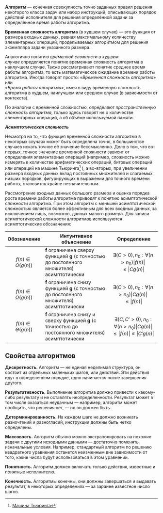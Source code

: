 **Алгоритм** — конечная совокупность точно заданных правил решения некоторого класса задач или набор инструкций, описывающих порядок действий исполнителя для решения определённой задачи за определённое время работы алгоритма. 

**Временная сложность алгоритма** (в худшем случае) — это функция от размера входных данных, равная максимальному количеству элементарных операций, проделываемых алгоритмом для решения экземпляра задачи указанного размера.

Аналогично понятию _временной сложности в худшем случае_ определяется понятие временная сложность алгоритма в наилучшем случае. Также рассматривают понятие среднее время работы алгоритма, то есть математическое ожидание времени работы алгоритма. Иногда говорят просто: «_Временная сложность алгоритма_» или  
«_Время работы алгоритма_», имея в виду временную сложность алгоритма в худшем, наилучшем или среднем случае (в зависимости от контекста).

По аналогии с временной сложностью, определяют _пространственную сложность алгоритма_, только здесь говорят не о количестве элементарных операций, а об объёме используемой памяти. 


***Асимптотическая сложность***

Несмотря на то, что функция временной сложности алгоритма в некоторых случаях может быть определена точно, в большинстве случаев искать точное её значение бессмысленно. Дело в том, что во-первых, точное значение временной сложности зависит от определения элементарных операций (например, сложность можно измерять в количестве арифметических операций, битовых операций или операций на машине Тьюринга[^1] ), а во-вторых, при увеличении размера входных данных вклад постоянных множителей и слагаемых низших порядков, фигурирующих в выражении для точного времени работы, становится крайне незначительным.

Рассмотрение входных данных большого размера и оценка порядка роста времени работы алгоритма приводят к понятию асимптотической сложности алгоритма. При этом алгоритм с меньшей асимптотической сложностью является более эффективным для всех входных данных, за исключением лишь, возможно, данных малого размера. Для записи асимптотической сложности алгоритмов используются асимптотические обозначения:

| **Обозначение**       | **Интуитивное объяснение** | **Определение** |
| --------------------- | -------------------------- | --------------- |
| $$ f(n) \in O(g(n))$$ |           **f** ограничена сверху функцией **g** (с точностью до постоянного множителя) асимптотически |       $$ \exists (C > 0), n_0 : \forall (n > n_0)  \vert f(n) \vert \le \vert Cg(n) \vert  $$          |
| $$ f(n) \in \Omega(g(n))$$ |               **f** ограничена снизу функцией **g** (с точностью до постоянного множителя) асимптотически             | $$ \exists (C > 0), n_0 : \forall (n > n_0) \vert Cg(n) \vert \le \vert f(n) \vert $$          |
| $$ f(n) \in \Theta(g(n))$$                      |   **f** ограничена снизу и сверху функцией **g** (с точностью до постоянного множителя) асимптотически                         |       $$ \exists (C, C' > 0), n_0 : \forall (n > n_0) \vert Cg(n) \vert \le \vert f(n) \vert \le \vert C'g(n) \vert$$          |


## **Свойства алгоритмов**

**Дискретность.** Алгоритм — не единая неделимая структура, он состоит из отдельных маленьких шагов, или действий. Эти действия идут в определенном порядке, одно начинается после завершения другого.

**Результативность.** Выполнение алгоритма должно привести к какому-либо результату и не оставлять неопределенности. Результат может в том числе оказаться неудачным — например, алгоритм может сообщить, что решения нет, — но он должен быть.

**Детерминированность.** На каждом шаге не должно возникать разночтений и разногласий, инструкции должны быть четко определены.

**Массовость.** Алгоритм обычно можно экстраполировать на похожие задачи с другими исходными данными — достаточно поменять изначальные условия. Например, стандартный алгоритм по решению квадратного уравнения останется неизменным вне зависимости от того, какие числа будут использоваться в этом уравнении.

**Понятность.** Алгоритм должен включать только действия, известные и понятные исполнителю.

**Конечность.** Алгоритмы конечны, они должны завершаться и выдавать результат, в некоторых определениях — за заранее известное число шагов. 


[^1]: [Машина Тьюринга](https://ru.wikipedia.org/wiki/%D0%9C%D0%B0%D1%88%D0%B8%D0%BD%D0%B0_%D0%A2%D1%8C%D1%8E%D1%80%D0%B8%D0%BD%D0%B3%D0%B0#:~:text=%D0%9C%D0%B0%D1%88%D0%B8%D0%BD%D0%B0%20%D0%A2%D1%8C%D1%8E%D1%80%D0%B8%D0%BD%D0%B3%D0%B0%20%D1%8F%D0%B2%D0%BB%D1%8F%D0%B5%D1%82%D1%81%D1%8F%20%D1%80%D0%B0%D1%81%D1%88%D0%B8%D1%80%D0%B5%D0%BD%D0%B8%D0%B5%D0%BC%20%D0%BA%D0%BE%D0%BD%D0%B5%D1%87%D0%BD%D0%BE%D0%B3%D0%BE,%D0%BA%D0%B0%D0%B6%D0%B4%D1%8B%D0%B9%20%D1%88%D0%B0%D0%B3%20%D0%B2%D1%8B%D1%87%D0%B8%D1%81%D0%BB%D0%B5%D0%BD%D0%B8%D1%8F%20%D0%B4%D0%BE%D1%81%D1%82%D0%B0%D1%82%D0%BE%D1%87%D0%BD%D0%BE%20%D1%8D%D0%BB%D0%B5%D0%BC%D0%B5%D0%BD%D1%82%D0%B0%D1%80%D0%B5%D0%BD.)


